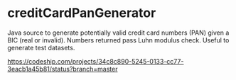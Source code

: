 # creditCardPanGenerator
Java source to generate potentially valid credit card numbers (PAN) given a BIC (real or invalid).
Numbers returned pass Luhn modulus check.
Useful to generate test datasets.

https://codeship.com/projects/34c8c890-5245-0133-cc77-3eacb1a45b81/status?branch=master
